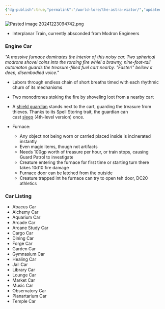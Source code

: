 ```yaml
---
{"dg-publish":true,"permalink":"/world-lore/the-astra-viator/","updated":"2024-12-23T10:49:59.626-05:00"}
---
```


![Pasted image 20241223094742.png](/img/user/Images/Pasted%20image%2020241223094742.png)
- Interplanar Train, currently absconded from Modron Engineers
### Engine Car
*"A massive furnace dominates the interior of this noisy car. Two spherical modrons shovel coins into the roraing fire whiel a brawny, nine-foot-tall automaton guards the treasure-filled fuel cart nearby. "Faster!" bellow a deep, disembodied voice."*

- Labors through endless chain of short breaths timed with each rhythmic churn of its mechanisms
- Two monodrones stoking the fire by shoveling loot from a nearby cart
- A [shield guardian](https://5e.tools/bestiary.html#shield%20guardian_mm) stands next to the cart, guarding the treasure from thieves. Thanks to its Spell Storing trait, the guardian can cast [sleep](https://5e.tools/spells.html#sleep_phb) (4th-level version) once.

- Furnace:
	- Any object not being worn or carried placed inside is incinerated instantly
	- Even magic items, though not artifacts 
	- Needs 100gp worth of treasure per hour, or train stops, causing Guard Patrol to investigate
	- Creature entering the furnace for first time or starting turn there takes 10d10 fire damage
	- Furnace door can be latched from the outside
	- Creature trapped int he furnace can try to open teh door, DC20 athletics

### Car Listing
- Abacus Car
- Alchemy Car
- Aquarium Car
- Arcade Car
- Arcane Study Car
- Cargo Car
- Dining Car
- Forge Car
- Garden Car
- Gymnasium Car
- Healing Car
- Jail Car
- Library Car
- Lounge Car
- Market Car
- Music Car
- Observatory Car
- Planartarium Car
- Temple Car
